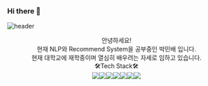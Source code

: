 ### Hi there 👋

![header](https://capsule-render.vercel.app/api?type=waving&color=timeAuto&height=300&section=header&text=welcome!-nl-&fontSize=90&&fontAlignY=32&desc=MBoat's%20Profile&descAlign=70&descAlignY=45&descSize=22)

<div align=center>안녕하세요!</div>
<div align=center>현재 NLP와 Recommend System을 공부중인 박민배 입니다.</div>
<div align=center>현재 대학교에 재학중이며 열심히 배우려는 자세로 임하고 있습니다.</div>

<div align=center>🛠️Tech Stack🛠️</div>
<div align=center><img src="https://img.shields.io/badge/C-blue?style=flat&logo=C&logoColor=white"/><img src="https://img.shields.io/badge/Python-yellow?style=flat&logo=python&logoColor=white"/><img src="https://img.shields.io/badge/Pytorch-red?style=flat&logo=pytorch&logoColor=white"/><img src="https://img.shields.io/badge/TensorFlow-important?style=flat&logo=TensorFlow&logoColor=white"/><img src="https://img.shields.io/badge/Pycharm-green?style=flat&logo=pycharm&logoColor=white"/><img src="https://img.shields.io/badge/Visual_Studio-blueviolet?style=flat&logo=VisualStudio&logoColor=white"/><img src="https://img.shields.io/badge/Visual_Studio_Code-blue?style=flat&logo=VisualStudioCode&logoColor=white"/></div>
